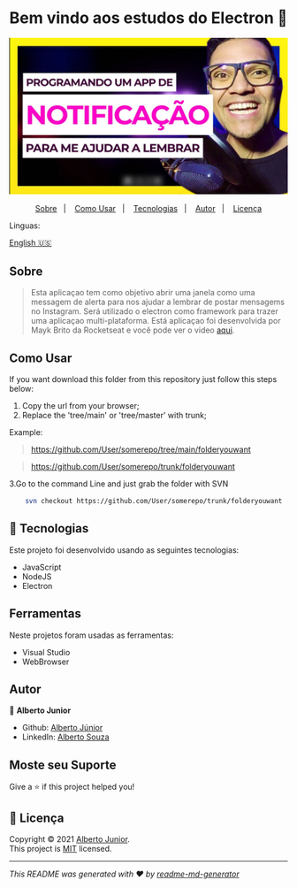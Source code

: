 <h1 align="center">Bem vindo aos estudos do Electron 👋</h1>

![home](./images/Cover.jpg)

<p align="center">
  <a href="#about">Sobre</a>&nbsp;&nbsp;&nbsp;|&nbsp;&nbsp;&nbsp;
  <a href="#como-usar">Como Usar</a>&nbsp;&nbsp;&nbsp;|&nbsp;&nbsp;&nbsp;
  <a href="#-tecnologias">Tecnologias</a>&nbsp;&nbsp;&nbsp;|&nbsp;&nbsp;&nbsp;
  <a href="#autor">Autor</a>&nbsp;&nbsp;&nbsp;|&nbsp;&nbsp;&nbsp;
  <a href="#-licença">Licença</a>
</p>

Linguas:

[English :us:](README.md)

## Sobre
> Esta aplicaçao tem como objetivo abrir uma janela como uma messagem de alerta para nos ajudar a lembrar de postar mensagems no Instagram. Será utilizado o electron como framework para trazer uma aplicaçao multi-plataforma. Está aplicaçao foi desenvolvida por Mayk Brito da Rocketseat e você pode ver o video [aqui](https://www.youtube.com/watch?v=Mhd6x2Z-F_w&ab_channel=MaykBrito).


## Como Usar
If you want download this folder from this repository just follow this steps below:


1. Copy the url from your browser;
2. Replace the 'tree/main' or 'tree/master' with trunk;

Example: 
> https://github.com/User/somerepo/tree/main/folderyouwant
 
> https://github.com/User/somerepo/trunk/folderyouwant 

3.Go to the command Line and just grab the folder with SVN

```sh
    svn checkout https://github.com/User/somerepo/trunk/folderyouwant 
```



## 🚀 Tecnologias
Este projeto foi desenvolvido usando as seguintes tecnologias:

- JavaScript
- NodeJS
- Electron


## Ferramentas
Neste projetos foram usadas as ferramentas:

- Visual Studio
- WebBrowser

## Autor

👤 **Alberto Junior**


* Github: [Alberto Júnior](https://github.com/wayfiding)
* LinkedIn: [Alberto Souza](https://linkedin.com/in/alberto-souza)


## Moste seu Suporte

Give a ⭐️ if this project helped you!

## 📝 Licença

Copyright © 2021 [Alberto Junior](https://github.com/wayfiding).<br />
This project is [MIT](https://github.com/Wayfiding/Rocketseat/blob/main/LICENSE) licensed.

***
_This README was generated with ❤️ by [readme-md-generator](https://github.com/kefranabg/readme-md-generator)_
